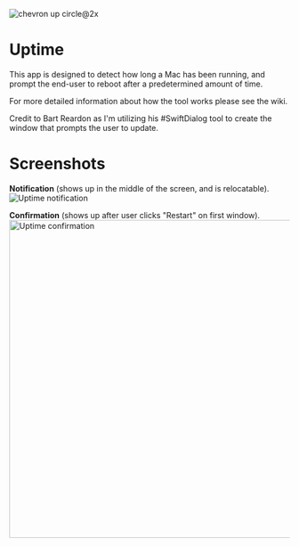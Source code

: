 ![chevron up circle@2x](https://user-images.githubusercontent.com/105330539/168405825-46d7284d-ff99-4a43-8ed3-b20a0406c2ec.png)


# Uptime

This app is designed to detect how long a Mac has been running, and prompt the end-user to reboot after a predetermined amount of time. 

For more detailed information about how the tool works please see the wiki.

Credit to Bart Reardon as I'm utilizing his #SwiftDialog tool to create the window that prompts the user to update. 


# Screenshots


**Notification** (shows up in the middle of the screen, and is relocatable). 
![Uptime notification](https://user-images.githubusercontent.com/105330539/168410865-e6eebbcd-764b-4fcf-829d-916b67ebefd9.jpg)



**Confirmation** (shows up after user clicks "Restart" on first window). 
<img width="571" alt="Uptime confirmation" src="https://user-images.githubusercontent.com/105330539/168410711-a7d36ef6-2a4b-4eb4-9602-58b0c4f0dd67.png">
